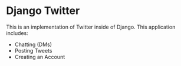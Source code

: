 # Django Twitter

This is an implementation of Twitter inside of Django.
This application includes:
- Chatting (DMs)
- Posting Tweets
- Creating an Account
